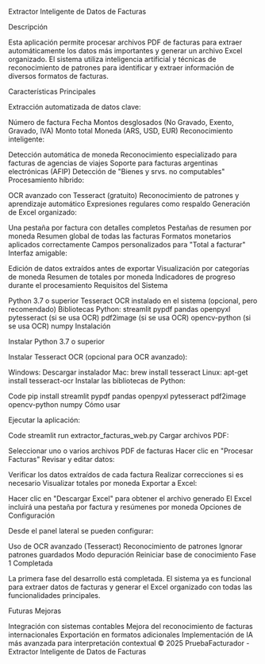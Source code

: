 Extractor Inteligente de Datos de Facturas

Descripción

Esta aplicación permite procesar archivos PDF de facturas para extraer automáticamente los datos más importantes y generar un archivo Excel organizado. El sistema utiliza inteligencia artificial y técnicas de reconocimiento de patrones para identificar y extraer información de diversos formatos de facturas.

Características Principales

Extracción automatizada de datos clave:

Número de factura
Fecha
Montos desglosados (No Gravado, Exento, Gravado, IVA)
Monto total
Moneda (ARS, USD, EUR)
Reconocimiento inteligente:

Detección automática de moneda
Reconocimiento especializado para facturas de agencias de viajes
Soporte para facturas argentinas electrónicas (AFIP)
Detección de "Bienes y srvs. no computables"
Procesamiento híbrido:

OCR avanzado con Tesseract (gratuito)
Reconocimiento de patrones y aprendizaje automático
Expresiones regulares como respaldo
Generación de Excel organizado:

Una pestaña por factura con detalles completos
Pestañas de resumen por moneda
Resumen global de todas las facturas
Formatos monetarios aplicados correctamente
Campos personalizados para "Total a facturar"
Interfaz amigable:

Edición de datos extraídos antes de exportar
Visualización por categorías de moneda
Resumen de totales por moneda
Indicadores de progreso durante el procesamiento
Requisitos del Sistema

Python 3.7 o superior
Tesseract OCR instalado en el sistema (opcional, pero recomendado)
Bibliotecas Python:
streamlit
pypdf
pandas
openpyxl
pytesseract (si se usa OCR)
pdf2image (si se usa OCR)
opencv-python (si se usa OCR)
numpy
Instalación

Instalar Python 3.7 o superior

Instalar Tesseract OCR (opcional para OCR avanzado):

Windows: Descargar instalador
Mac: brew install tesseract
Linux: apt-get install tesseract-ocr
Instalar las bibliotecas de Python:

Code
pip install streamlit pypdf pandas openpyxl pytesseract pdf2image opencv-python numpy
Cómo usar

Ejecutar la aplicación:

Code
streamlit run extractor_facturas_web.py
Cargar archivos PDF:

Seleccionar uno o varios archivos PDF de facturas
Hacer clic en "Procesar Facturas"
Revisar y editar datos:

Verificar los datos extraídos de cada factura
Realizar correcciones si es necesario
Visualizar totales por moneda
Exportar a Excel:

Hacer clic en "Descargar Excel" para obtener el archivo generado
El Excel incluirá una pestaña por factura y resúmenes por moneda
Opciones de Configuración

Desde el panel lateral se pueden configurar:

Uso de OCR avanzado (Tesseract)
Reconocimiento de patrones
Ignorar patrones guardados
Modo depuración
Reiniciar base de conocimiento
Fase 1 Completada

La primera fase del desarrollo está completada. El sistema ya es funcional para extraer datos de facturas y generar el Excel organizado con todas las funcionalidades principales.

Futuras Mejoras

Integración con sistemas contables
Mejora del reconocimiento de facturas internacionales
Exportación en formatos adicionales
Implementación de IA más avanzada para interpretación contextual
© 2025 PruebaFacturador - Extractor Inteligente de Datos de Facturas
